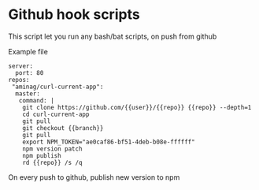 # Github hook scripts

This script let you run any bash/bat scripts, on push from github

Example file
```
server:
  port: 80 
repos:
 "aminag/curl-current-app":
  master:
   command: |
    git clone https://github.com/{{user}}/{{repo}} {{repo}} --depth=1
    cd curl-current-app
    git pull
    git checkout {{branch}}
    git pull
    export NPM_TOKEN="ae0caf86-bf51-4deb-b08e-ffffff"
    npm version patch
    npm publish
    rd {{repo}} /s /q
```

On every push to github, publish new version to npm